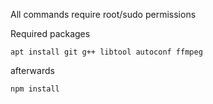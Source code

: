 All commands require root/sudo permissions

Required packages

`apt install git g++ libtool autoconf ffmpeg`

afterwards

`npm install`
